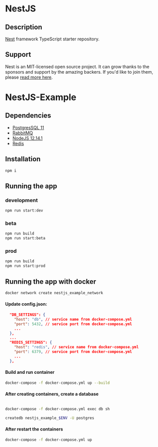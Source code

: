 # NestJS

## Description

[Nest](https://github.com/nestjs/nest) framework TypeScript starter repository.

## Support

Nest is an MIT-licensed open source project. It can grow thanks to the sponsors and support by the amazing backers. If you'd like to join them, please [read more here](https://docs.nestjs.com/support).

# NestJS-Example

## Dependencies

* [PostgresSQL 11](https://computingforgeeks.com/install-postgresql-11-on-ubuntu-18-04-ubuntu-16-04/)
* [RabbitMQ](https://computingforgeeks.com/how-to-install-latest-rabbitmq-server-on-ubuntu-18-04-lts/)
* [NodeJS 12.14.1](https://www.ubuntuupdates.org/ppa/nodejs_12.x?dist=bionic)
* [Redis](https://www.digitalocean.com/community/tutorials/how-to-install-and-secure-redis-on-ubuntu-18-04)

## Installation

```bash
npm i
```

## Running the app

### development

```bash
npm run start:dev
```

### beta

```bash
npm run build
npm run start:beta
```

### prod

```bash
npm run build
npm run start:prod
```

## Running the app with docker

```bash
docker network create nestjs_example_network
```

#### Update config.json:

```json
  "DB_SETTINGS": {
    "host": "db", // service name from docker-compose.yml
    "port": 5432, // service port from docker-compose.yml
    ...
  },
  ...
  "REDIS_SETTINGS": {
    "host": "redis", // service name from docker-compose.yml
    "port": 6379, // service port from docker-compose.yml
    ...
  },
```

#### Build and run container

```bash
docker-compose -f docker-compose.yml up --build
```

#### After creating containers, create a database
```bash

docker-compose -f docker-compose.yml exec db sh

createdb nestjs_example_$ENV -U postgres
```

#### After restart the containers

```bash
docker-compose -f docker-compose.yml up
```